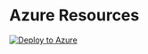 # Azure Resources

[![Deploy to Azure](https://azuredeploy.net/deploybutton.png)](https://azuredeploy.net/?repository=https://raw.githubusercontent.com/rahulunlimited/adflab/master/azureresources/azuredeploy.json)
